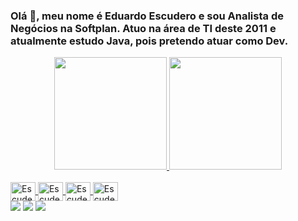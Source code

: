 ### Olá 👋, meu nome é Eduardo Escudero e sou Analista de Negócios na Softplan. Atuo na área de TI deste 2011 e atualmente estudo Java, pois pretendo atuar como Dev.

<div align="center">
  <a href="https://github.com/escuderodev">
  <img height="180em" src="https://github-readme-stats.vercel.app/api?username=escuderodev&show_icons=true&theme=dracula&include_all_commits=true&count_private=true"/>
  <img height="180em" src="https://github-readme-stats.vercel.app/api/top-langs/?username=escuderodev&layout=compact&langs_count=7&theme=dracula"/>
</div>
<div style="display: inline_block"><br>
  <img align="center" alt="Escudero-Python" height="30" width="40" src="https://icongr.am/devicon/python-original.svg?size=128&color=currentColor">
  <img align="center" alt="Escudero-Js" height="30" width="40" src="https://icongr.am/devicon/javascript-original.svg?size=128&color=currentColor">
  <img align="center" alt="Escudero-HTML5" height="30" width="40" src="https://icongr.am/devicon/html5-original.svg?size=128&color=currentColor">
  <img align="center" alt="Escudero-CSS3" height="30" width="40" src="https://icongr.am/devicon/css3-original.svg?size=128&color=currentColor">
</div>
  
<div> 
  <a href="https://instagram.com/escudero.dev" target="_blank"><img src="https://img.shields.io/badge/-Instagram-%23E4405F?style=for-the-badge&logo=instagram&logoColor=white" target="_blank"></a>
  <a href = "mailto:escuderodev@gmail.com"><img src="https://img.shields.io/badge/-Gmail-%23333?style=for-the-badge&logo=gmail&logoColor=white" target="_blank"></a>
  <a href="https://www.linkedin.com/in/escuderodev/" target="_blank"><img src="https://img.shields.io/badge/-LinkedIn-%230077B5?style=for-the-badge&logo=linkedin&logoColor=white" target="_blank"></a> 
</div>
